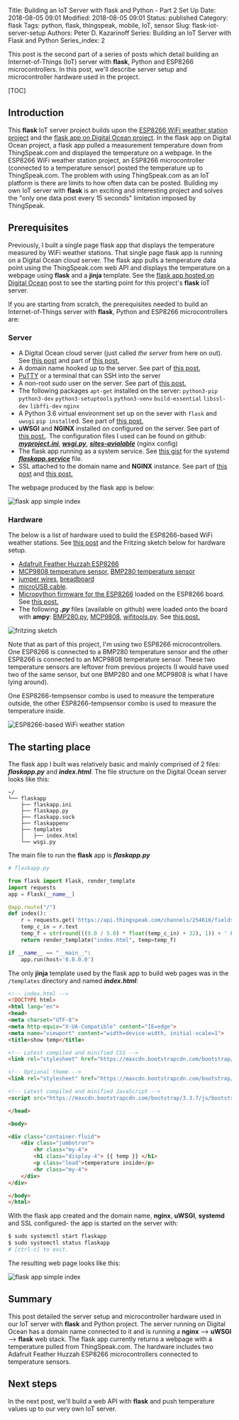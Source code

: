 Title: Building an IoT Server with flask and Python - Part 2 Set Up
Date: 2018-08-05 09:01
Modified: 2018-08-05 09:01
Status: published
Category: flask
Tags: python, flask, thingspeak, mobile, IoT, sensor
Slug: flask-iot-server-setup
Authors: Peter D. Kazarinoff
Series: Building an IoT Server with Flask and Python
Series_index: 2

This post is the second part of a series of posts which detail building an Internet-of-Things (IoT) server with **flask**, Python and ESP8266 microcontrollers. In this post, we'll describe server setup and microcontroller hardware used in the project.

[TOC]

## Introduction

This **flask** IoT server project builds upon the [ESP8266 WiFi weather station project]({filename}/posts/micropython/micropython_upload_code.md) and the [flask app on Digital Ocean project]({filename}/posts/flask/flask_single_page_app.md). In the flask app on Digital Ocean project, a flask app pulled a measurement temperature down from ThingSpeak.com and displayed the temperature on a webpage. In the ESP8266 WiFi weather station project, an ESP8266 microcontroller (connected to a temperature sensor) posted the temperature up to ThingSpeak.com. The problem with using ThingSpeak.com as an IoT platform is there are limits to how often data can be posted. Building my own IoT server with **flask** is an exciting and interesting project and solves the "only one data post every 15 seconds" limitation imposed by ThingSpeak.


## Prerequisites

Previously, I built a single page flask app that displays the temperature measured by WiFi weather stations. That single page flask app is running on a Digital Ocean cloud server. The flask app pulls a temperature data point using the ThingSpeak.com web API and displays the temperature on a webpage using **flask** and a **jinja** template. See the [flask app hosted on Digital Ocean]({filename}/posts/flask/flask_app_no_template.png) post to see the starting point for this project's **flask** IoT server. 

If you are starting from scratch, the prerequisites needed to build an Internet-of-Things server with **flask**, Python and ESP8266 microcontrollers are:

### Server

 * A Digital Ocean cloud server (just called _the server_ from here on out). See [this post]({filename}/posts/jupyterhub/new_DO_droplet.md) and part of [this post.](http://pythonforundergradengineers.com/flask-app-on-digital-ocean.html#create-a-new-droplet)
 * A domain name hooked up to the server. See part of [this post.](http://pythonforundergradengineers.com/flask-app-on-digital-ocean.html#point-dns-severs-at-digital-ocean)
 * [PuTTY](https://www.putty.org) or a terminal that can SSH into the server
 * A non-root sudo user on the server. See part of [this post.](https://pythonforundergradengineers.com/flask-app-on-digital-ocean.html#create-a-non-root-sudo-user)
 * The following packages ```apt-get``` installed on the server: ```python3-pip``` ```python3-dev``` ```python3-setuptools``` ```python3-venv``` ```build-essential``` ```libssl-dev``` ```libffi-dev``` ```nginx```
  * A Python 3.6 virtual environment set up on the sever with ```flask``` and ```uwsgi``` ```pip install```ed. See part of [this post.](http://pythonforundergradengineers.com/flask-app-on-digital-ocean.html#install-packages)
  *  **uWSGI** and **NGINX** installed on configured on the server. See part of [this post.](http://pythonforundergradengineers.com/flask-app-on-digital-ocean.html#set-up-uwsgi-nginx-ssl-and-systemctl). The configuration files I used can be found on github: [**_myproject.ini_**](https://github.com/ProfessorKazarinoff/flask-IoT/blob/master/myproject.ini), [**_wsgi.py_**](https://github.com/ProfessorKazarinoff/flask-IoT/blob/master/wsgi.py), [**_sites-avialable_**](https://gist.github.com/ProfessorKazarinoff/633abea34c5ea2420f1278deae61c091) (nginx config)
  * The flask app running as a system service. See [this gist](https://gist.github.com/ProfessorKazarinoff/51f819f7001b3fc92982413eb9df4ed5) for the systemd [**_flaskapp.service_**](https://gist.github.com/ProfessorKazarinoff/51f819f7001b3fc92982413eb9df4ed5) file.
  * SSL attached to the domain name and **NGINX** instance. See part of [this post](http://pythonforundergradengineers.com/flask-app-on-digital-ocean.html#apply-ssl-security) and [this post.]({filename}/posts/jupyterhub/SSL_and_nginx_with_jupyterhub.md)

The webpage produced by the flask app is below:

![flask app simple index]({filename}/posts/flask/simple_index.png)

### Hardware

  The below is a list of hardware used to build the ESP8266-based WiFi weather stations. See [this post]({filename}/posts/micropython/micropython_temp_sensor.md) and the Fritzing sketch below for hardware setup.

 * [Adafruit Feather Huzzah ESP8266](https://www.adafruit.com/product/2821)
 * [MCP9808 temperature sensor](https://www.adafruit.com/product/1782), [BMP280 temperature sensor](https://www.adafruit.com/product/2651)
 * [jumper wires](https://www.adafruit.com/product/758), [breadboard](https://www.adafruit.com/product/64)
 * [microUSB cable](https://www.adafruit.com/product/592).
 * [Micropython firmware for the ESP8266](http://micropython.org/download#esp8266) loaded on the ESP8266 board. See [this post.]({filename}/posts/micropython/micropython_install.md)
 * The following **_.py_** files (available on github) were loaded onto the board with **ampy**: [BMP280.py](https://github.com/ProfessorKazarinoff/MATLAB-Arduino-ESP8266-IoT/blob/master/BMP280.py), [MCP9808](https://github.com/ProfessorKazarinoff/MATLAB-Arduino-ESP8266-IoT/blob/master/MCP9808.py), [wifitools.py](https://github.com/ProfessorKazarinoff/MATLAB-Arduino-ESP8266-IoT/blob/master/wifitools.py). See [this post.](content/posts/micropython/micropython_upload_code.md)
 
![fritzing sketch]({filename}/posts/micropython/feather_huzzah_temp_sensor_fritzing.png)

Note that as part of this project, I'm using two ESP8266 microcontrollers. One ESP8266 is connected to a BMP280 temperature sensor and the other ESP8266 is connected to an MCP9808 temperature sensor. These two temperature sensors are leftover from previous projects (I would have used two of the same sensor, but one BMP280 and one MCP9808 is what I have lying around). 

One ESP8266-tempsensor combo is used to measure the temperature outside, the other ESP8266-tempsensor combo is used to measure the temperature inside. 

![ESP8266-based WiFi weather station]({filename}/posts/flask/esp8266-based_wifi_weather_station.png)

## The starting place

The flask app I built was relatively basic and mainly comprised of 2 files: **_flaskapp.py_** and **_index.html_**. The file structure on the Digital Ocean server looks like this:

```text
~/
└── flaskapp
    ├── flaskapp.ini
    ├── flaskapp.py
    ├── flaskapp.sock
    ├── flaskappenv
    ├── templates
    │   ├── index.html
    └── wsgi.py
```

The main file to run the **flask** app is **_flaskapp.py_**

```python
# flaskapp.py

from flask import Flask, render_template
import requests
app = Flask(__name__)

@app.route("/")
def index():
    r = requests.get('https://api.thingspeak.com/channels/254616/fields/1/last.txt')
    temp_c_in = r.text
    temp_f = str(round(((9.0 / 5.0) * float(temp_c_in) + 32), 1)) + ' F'
    return render_template("index.html", temp=temp_f)

if __name__ == "__main__":
    app.run(host='0.0.0.0')
```

The only **jinja** template used by the flask app to build web pages was in the ```/templates``` directory and named **_index.html_**:

```html
<!-- index.html -->
<!DOCTYPE html>
<html lang="en">
<head>
<meta charset="UTF-8">
<meta http-equiv="X-UA-Compatible" content="IE=edge">
<meta name="viewport" content="width=device-width, initial-scale=1">    
<title>show temp</title>

<!-- Latest compiled and minified CSS -->
<link rel="stylesheet" href="https://maxcdn.bootstrapcdn.com/bootstrap/3.3.7/css/bootstrap.min.css" integrity="sha384-BVYiiSIFeK1dGmJRAkycuHAHRg32OmUcww7on3RYdg4Va+PmSTsz/K68vbdEjh4u" crossorigin="anonymous">

<!-- Optional theme -->
<link rel="stylesheet" href="https://maxcdn.bootstrapcdn.com/bootstrap/3.3.7/css/bootstrap-theme.min.css" integrity="sha384-rHyoN1iRsVXV4nD0JutlnGaslCJuC7uwjduW9SVrLvRYooPp2bWYgmgJQIXwl/Sp" crossorigin="anonymous">

<!-- Latest compiled and minified JavaScript -->
<script src="https://maxcdn.bootstrapcdn.com/bootstrap/3.3.7/js/bootstrap.min.js" integrity="sha384-Tc5IQib027qvyjSMfHjOMaLkfuWVxZxUPnCJA7l2mCWNIpG9mGCD8wGNIcPD7Txa" crossorigin="anonymous"></script>

</head>

<body>

<div class="container-fluid">
    <div class="jumbotron">
        <hr class="my-4">
        <h1 class="display-4"> {{ temp }} </h1>
        <p class="lead">temperature inside</p>
        <hr class="my-4">
    </div>        
</div>

</body>
</html>
```

With the flask app created and the domain name, **nginx**, **uWSGI**, **systemd** and SSL configured- the app is started on the server with:

```bash
$ sudo systemctl start flaskapp
$ sudo systemctl status flaskapp
# [ctrl-c] to exit.
```

The resulting web page looks like this:

![flask app simple index]({filename}/posts/flask/simple_index.png)

## Summary

This post detailed the server setup and microcontroller hardware used in our IoT server with **flask** and Python project. The server running on Digital Ocean has a domain name connected to it and is running a **nginx** --> **uWSGI** --> **flask** web stack. The flask app currently returns a webpage with a temperature pulled from ThingSpeak.com. The hardware includes two Adafruit Feather Huzzah ESP8266 microcontrollers connected to temperature sensors. 

## Next steps
 
In the next post, we'll build a web API with **flask** and push temperature values up to our very own IoT server.
